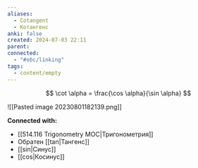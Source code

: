 ```yaml
---
aliases:
  - Cotangent
  - Котангенс
anki: false
created: 2024-07-03 22:11
parent: 
connected:
  - "#обс/linking"
tags:
  - content/empty
---
```



$$
\cot \alpha = \frac{\cos \alpha}{\sin \alpha}
$$

![[Pasted image 20230801182139.png]]











**Connected with:**
- [[514.116 Trigonometry MOC|Тригонометрия]]
- Обратен [[tan|Тангенс]]
- [[sin|Синус]]
- [[cos|Косинус]]

